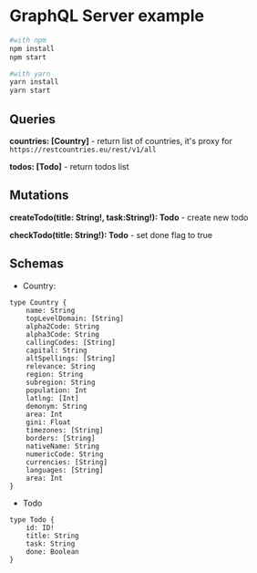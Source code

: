 # GraphQL Server example

```sh
#with npm
npm install
npm start

#with yarn
yarn install
yarn start
```

## Queries

**countries: [Country]** - return list of countries, it's proxy for `https://restcountries.eu/rest/v1/all`

**todos: [Todo]** - return todos list


## Mutations

**createTodo(title: String!, task:String!): Todo** - create new todo

**checkTodo(title: String!): Todo** - set done flag to true

## Schemas

- Country:

```
type Country {
    name: String
    topLevelDomain: [String]
    alpha2Code: String
    alpha3Code: String
    callingCodes: [String]
    capital: String
    altSpellings: [String]
    relevance: String
    region: String
    subregion: String
    population: Int
    latlng: [Int]
    demonym: String
    area: Int
    gini: Float
    timezones: [String]
    borders: [String]
    nativeName: String
    numericCode: String
    currencies: [String]
    languages: [String]
    area: Int
}
```

- Todo

```
type Todo {
    id: ID!
    title: String
    task: String
    done: Boolean
}
```
